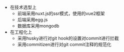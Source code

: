 + 在技术选型上
    + 前端采用nuxt.js的ssr模式，使用的vue2框架
    + 后端采用egg.js
    + 数据库采用mongodb
+ 在工程化上
    + 采用husky进行对git hook的设置对commit进行拦截
    + 采用commitizen进行对git commit注释的规范化
